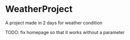 # WeatherProject
A project made in 2 days for weather condition

TODO: fix homepage so that it works without a parameter

